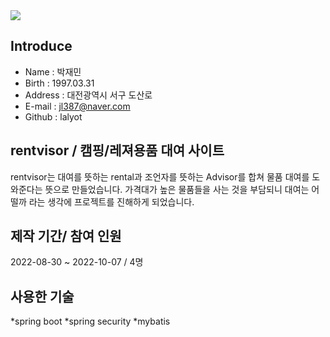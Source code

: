 


<img src="https://user-images.githubusercontent.com/106723584/204175804-f046752d-edcc-4758-94dc-2d4ffa992505.jpg"/> 


## Introduce
* Name : 박재민
* Birth : 1997.03.31
* Address : 대전광역시 서구 도산로
* E-mail : jl387@naver.com
* Github : lalyot

## rentvisor  /  캠핑/레져용품 대여 사이트
rentvisor는 대여를 뜻하는 rental과 조언자를 뜻하는 Advisor를 합쳐 물품 대여를 도와준다는 뜻으로 만들었습니다.
가격대가 높은 물품들을 사는 것을 부담되니 대여는 어떨까 라는 생각에 프로젝트를 진해하게 되었습니다.

## 제작 기간/ 참여 인원

2022-08-30 ~ 2022-10-07 / 4명

## 사용한 기술
*spring boot
*spring security
*mybatis
